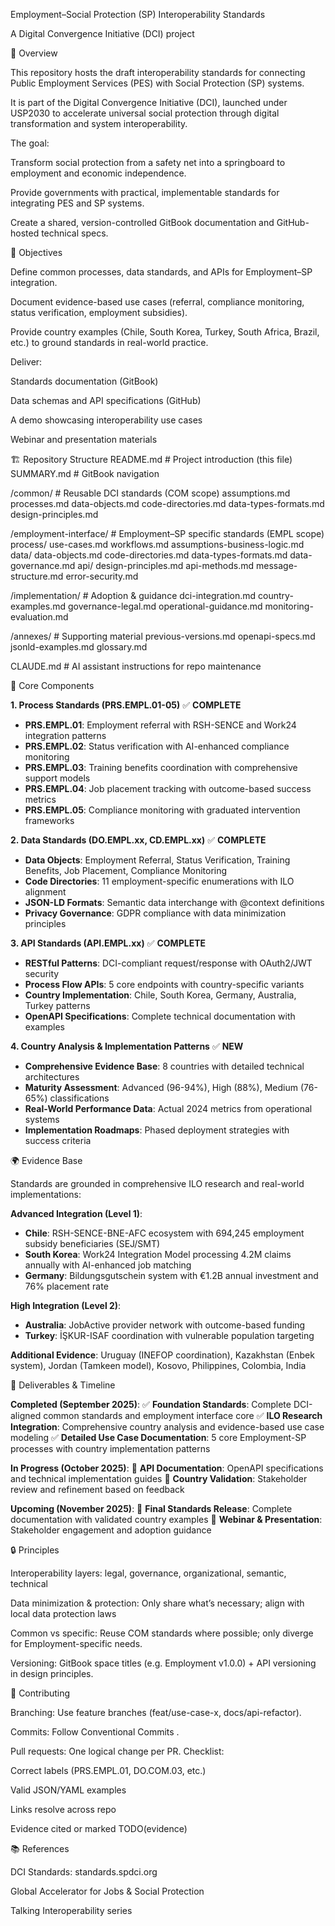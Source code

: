 Employment–Social Protection (SP) Interoperability Standards

A Digital Convergence Initiative (DCI) project

📖 Overview

This repository hosts the draft interoperability standards for connecting Public Employment Services (PES) with Social Protection (SP) systems.

It is part of the Digital Convergence Initiative (DCI), launched under USP2030 to accelerate universal social protection through digital transformation and system interoperability.

The goal:

Transform social protection from a safety net into a springboard to employment and economic independence.

Provide governments with practical, implementable standards for integrating PES and SP systems.

Create a shared, version-controlled GitBook documentation and GitHub-hosted technical specs.

🎯 Objectives

Define common processes, data standards, and APIs for Employment–SP integration.

Document evidence-based use cases (referral, compliance monitoring, status verification, employment subsidies).

Provide country examples (Chile, South Korea, Turkey, South Africa, Brazil, etc.) to ground standards in real-world practice.

Deliver:

Standards documentation (GitBook)

Data schemas and API specifications (GitHub)

A demo showcasing interoperability use cases

Webinar and presentation materials

🏗️ Repository Structure
README.md                # Project introduction (this file)
SUMMARY.md               # GitBook navigation

/common/                 # Reusable DCI standards (COM scope)
  assumptions.md
  processes.md
  data-objects.md
  code-directories.md
  data-types-formats.md
  design-principles.md

/employment-interface/   # Employment–SP specific standards (EMPL scope)
  process/
    use-cases.md
    workflows.md
    assumptions-business-logic.md
  data/
    data-objects.md
    code-directories.md
    data-types-formats.md
    data-governance.md
  api/
    design-principles.md
    api-methods.md
    message-structure.md
    error-security.md

/implementation/         # Adoption & guidance
  dci-integration.md
  country-examples.md
  governance-legal.md
  operational-guidance.md
  monitoring-evaluation.md

/annexes/                # Supporting material
  previous-versions.md
  openapi-specs.md
  jsonld-examples.md
  glossary.md

CLAUDE.md                # AI assistant instructions for repo maintenance

🧩 Core Components

**1. Process Standards (PRS.EMPL.01-05)** ✅ **COMPLETE**
- **PRS.EMPL.01**: Employment referral with RSH-SENCE and Work24 integration patterns
- **PRS.EMPL.02**: Status verification with AI-enhanced compliance monitoring
- **PRS.EMPL.03**: Training benefits coordination with comprehensive support models
- **PRS.EMPL.04**: Job placement tracking with outcome-based success metrics
- **PRS.EMPL.05**: Compliance monitoring with graduated intervention frameworks

**2. Data Standards (DO.EMPL.xx, CD.EMPL.xx)** ✅ **COMPLETE**
- **Data Objects**: Employment Referral, Status Verification, Training Benefits, Job Placement, Compliance Monitoring
- **Code Directories**: 11 employment-specific enumerations with ILO alignment
- **JSON-LD Formats**: Semantic data interchange with @context definitions
- **Privacy Governance**: GDPR compliance with data minimization principles

**3. API Standards (API.EMPL.xx)** ✅ **COMPLETE**
- **RESTful Patterns**: DCI-compliant request/response with OAuth2/JWT security
- **Process Flow APIs**: 5 core endpoints with country-specific variants
- **Country Implementation**: Chile, South Korea, Germany, Australia, Turkey patterns
- **OpenAPI Specifications**: Complete technical documentation with examples

**4. Country Analysis & Implementation Patterns** ✅ **NEW**
- **Comprehensive Evidence Base**: 8 countries with detailed technical architectures
- **Maturity Assessment**: Advanced (96-94%), High (88%), Medium (76-65%) classifications
- **Real-World Performance Data**: Actual 2024 metrics from operational systems
- **Implementation Roadmaps**: Phased deployment strategies with success criteria

🌍 Evidence Base

Standards are grounded in comprehensive ILO research and real-world implementations:

**Advanced Integration (Level 1)**:
- **Chile**: RSH-SENCE-BNE-AFC ecosystem with 694,245 employment subsidy beneficiaries (SEJ/SMT)
- **South Korea**: Work24 Integration Model processing 4.2M claims annually with AI-enhanced job matching
- **Germany**: Bildungsgutschein system with €1.2B annual investment and 76% placement rate

**High Integration (Level 2)**:
- **Australia**: JobActive provider network with outcome-based funding
- **Turkey**: İŞKUR-ISAF coordination with vulnerable population targeting

**Additional Evidence**: Uruguay (INEFOP coordination), Kazakhstan (Enbek system), Jordan (Tamkeen model), Kosovo, Philippines, Colombia, India

📅 Deliverables & Timeline

**Completed (September 2025)**:
✅ **Foundation Standards**: Complete DCI-aligned common standards and employment interface core
✅ **ILO Research Integration**: Comprehensive country analysis and evidence-based use case modeling
✅ **Detailed Use Case Documentation**: 5 core Employment-SP processes with country implementation patterns

**In Progress (October 2025)**:
🔄 **API Documentation**: OpenAPI specifications and technical implementation guides
🔄 **Country Validation**: Stakeholder review and refinement based on feedback

**Upcoming (November 2025)**:
📅 **Final Standards Release**: Complete documentation with validated country examples
📅 **Webinar & Presentation**: Stakeholder engagement and adoption guidance

🔒 Principles

Interoperability layers: legal, governance, organizational, semantic, technical

Data minimization & protection: Only share what’s necessary; align with local data protection laws

Common vs specific: Reuse COM standards where possible; only diverge for Employment-specific needs.

Versioning: GitBook space titles (e.g. Employment v1.0.0) + API versioning in design principles.

🤝 Contributing

Branching: Use feature branches (feat/use-case-x, docs/api-refactor).

Commits: Follow Conventional Commits
.

Pull requests: One logical change per PR. Checklist:

 Correct labels (PRS.EMPL.01, DO.COM.03, etc.)

 Valid JSON/YAML examples

 Links resolve across repo

 Evidence cited or marked TODO(evidence)

📚 References

DCI Standards: standards.spdci.org

Global Accelerator for Jobs & Social Protection

Talking Interoperability series